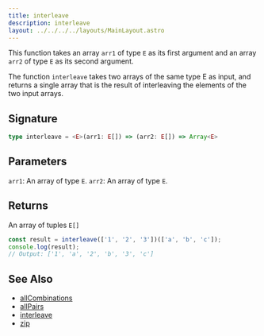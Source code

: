 ```yaml
---
title: interleave
description: interleave
layout: ../../../../layouts/MainLayout.astro
---
```

This function takes 
an array `arr1` of type `E` as its first argument 
and
an array `arr2` of type `E` as its second argument. 

The function `interleave` takes two arrays of the same type E as input, and returns a single array that is the result of interleaving the elements of the two input arrays.
## Signature

```ts
type interleave = <E>(arr1: E[]) => (arr2: E[]) => Array<E>
```

## Parameters

`arr1`: An array of type `E`.
`arr2`: An array of type `E`.

## Returns

An array of tuples `E[]`

```ts
const result = interleave(['1', '2', '3'])(['a', 'b', 'c']);
console.log(result);
// Output: ['1', 'a', '2', 'b', '3', 'c']
```


## See Also
- [allCombinations](/core/en/array/operator/allCombinations)
- [allPairs](/core/en/array/operator/allPairs)
- [interleave](/core/en/array/operator/interleave)
- [zip](/core/en/array/operator/zip)
